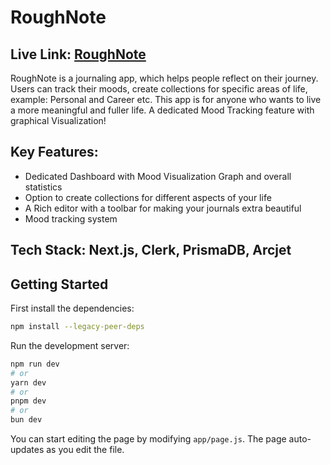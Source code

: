 # RoughNote
## Live Link: [RoughNote](https://roughnote.vercel.app/)


RoughNote is a journaling app, which helps people reflect on their journey. Users can track their
moods, create collections for specific areas of life, example: Personal and Career etc. This app is
for anyone who wants to live a more meaningful and fuller life.
A dedicated Mood Tracking feature with graphical Visualization!

## Key Features:
- Dedicated Dashboard with Mood Visualization Graph and overall statistics
- Option to create collections for different aspects of your life
- A Rich editor with a toolbar for making your journals extra beautiful
- Mood tracking system

## Tech Stack: Next.js, Clerk, PrismaDB, Arcjet

## Getting Started
First install the dependencies:
```bash
npm install --legacy-peer-deps
```

Run the development server:

```bash
npm run dev
# or
yarn dev
# or
pnpm dev
# or
bun dev
```



You can start editing the page by modifying `app/page.js`. The page auto-updates as you edit the file.
